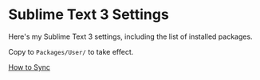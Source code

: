 # Sublime Text 3 Settings
Here's my Sublime Text 3 settings, including the list of installed packages.

Copy to `Packages/User/` to take effect.

[How to Sync](https://packagecontrol.io/docs/syncing)
